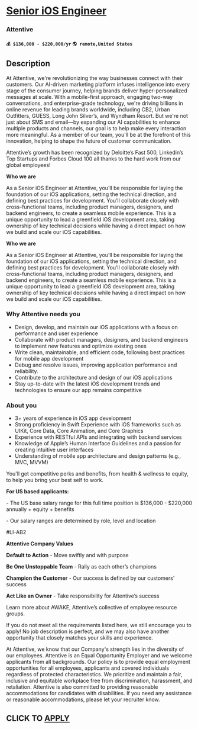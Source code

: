 # [Senior iOS Engineer](https://www.remotewlb.com/apply/senior-ios-engineer-134122)  
### Attentive  
#### `💰 $136,000 - $220,000/yr` `🌎 remote,United States`  

## Description

At Attentive, we're revolutionizing the way businesses connect with their customers. Our AI-driven marketing platform infuses intelligence into every stage of the consumer journey, helping brands deliver hyper-personalized messages at scale. With a mobile-first approach, engaging two-way conversations, and enterprise-grade technology, we're driving billions in online revenue for leading brands worldwide, including CB2, Urban Outfitters, GUESS, Long John Silver’s, and Wyndham Resort. But we're not just about SMS and email—by expanding our AI capabilities to enhance multiple products and channels, our goal is to help make every interaction more meaningful. As a member of our team, you'll be at the forefront of this innovation, helping to shape the future of customer communication.

  

Attentive’s growth has been recognized by Deloitte’s Fast 500, Linkedin’s Top Startups and Forbes Cloud 100 all thanks to the hard work from our global employees!

  

 **Who we are**

As a Senior iOS Engineer at Attentive, you’ll be responsible for laying the foundation of our iOS applications, setting the technical direction, and defining best practices for development. You’ll collaborate closely with cross-functional teams, including product managers, designers, and backend engineers, to create a seamless mobile experience. This is a unique opportunity to lead a greenfield iOS development area, taking ownership of key technical decisions while having a direct impact on how we build and scale our iOS capabilities.

  

 **Who we are**

As a Senior iOS Engineer at Attentive, you’ll be responsible for laying the foundation of our iOS applications, setting the technical direction, and defining best practices for development. You’ll collaborate closely with cross-functional teams, including product managers, designers, and backend engineers, to create a seamless mobile experience. This is a unique opportunity to lead a greenfield iOS development area, taking ownership of key technical decisions while having a direct impact on how we build and scale our iOS capabilities.

  

### Why Attentive needs you

* Design, develop, and maintain our iOS applications with a focus on performance and user experience
* Collaborate with product managers, designers, and backend engineers to implement new features and optimize existing ones
* Write clean, maintainable, and efficient code, following best practices for mobile app development
* Debug and resolve issues, improving application performance and reliability.
* Contribute to the architecture and design of our iOS applications
* Stay up-to-date with the latest iOS development trends and technologies to ensure our app remains competitive

  

### About you

* 3+ years of experience in iOS app development
* Strong proficiency in Swift Experience with iOS frameworks such as UIKit, Core Data, Core Animation, and Core Graphics
* Experience with RESTful APIs and integrating with backend services
* Knowledge of Apple’s Human Interface Guidelines and a passion for creating intuitive user interfaces
* Understanding of mobile app architecture and design patterns (e.g., MVC, MVVM)

  

You'll get competitive perks and benefits, from health & wellness to equity, to help you bring your best self to work.

  

 **For US based applicants:**

\- The US base salary range for this full time position is $136,000 - $220,000 annually + equity + benefits

\- Our salary ranges are determined by role, level and location

  

#LI-AB2

  

 **Attentive Company Values**

 **Default to Action** \- Move swiftly and with purpose

 **Be One Unstoppable Team** \- Rally as each other’s champions

 **Champion the Customer** \- Our success is defined by our customers' success

 **Act Like an Owner** \- Take responsibility for Attentive’s success

  

Learn more about AWAKE, Attentive’s collective of employee resource groups.

  

If you do not meet all the requirements listed here, we still encourage you to apply! No job description is perfect, and we may also have another opportunity that closely matches your skills and experience.

  

At Attentive, we know that our Company's strength lies in the diversity of our employees. Attentive is an Equal Opportunity Employer and we welcome applicants from all backgrounds. Our policy is to provide equal employment opportunities for all employees, applicants and covered individuals regardless of protected characteristics. We prioritize and maintain a fair, inclusive and equitable workplace free from discrimination, harassment, and retaliation. Attentive is also committed to providing reasonable accommodations for candidates with disabilities. If you need any assistance or reasonable accommodations, please let your recruiter know.

  
## CLICK TO [APPLY](https://www.remotewlb.com/apply/senior-ios-engineer-134122)

